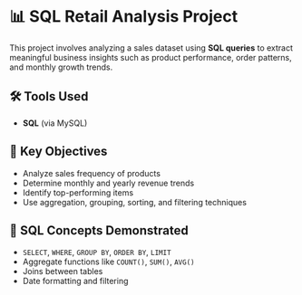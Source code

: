# 📊 SQL Retail Analysis Project

This project involves analyzing a sales dataset using **SQL queries** to extract meaningful business insights such as product performance, order patterns, and monthly growth trends.

## 🛠 Tools Used
- **SQL** (via MySQL)

## 📌 Key Objectives
- Analyze sales frequency of products
- Determine monthly and yearly revenue trends
- Identify top-performing items
- Use aggregation, grouping, sorting, and filtering techniques

## 📄 SQL Concepts Demonstrated
- `SELECT`, `WHERE`, `GROUP BY`, `ORDER BY`, `LIMIT`
- Aggregate functions like `COUNT()`, `SUM()`, `AVG()`
- Joins between tables 
- Date formatting and filtering
